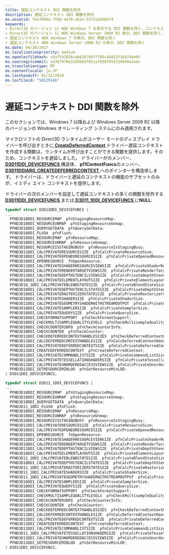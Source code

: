 ```yaml
---
title: 遅延コンテキスト DDI 関数を除外
description: 遅延コンテキスト DDI 関数を除外
ms.assetid: f6e7898a-7fb8-4a70-ab2e-3372a28db6f4
keywords:
- Direct3D のバージョン 11 WDK Windows 7 を表示する DDI 関数を除く、コンテキストの遅延
- Direct3D のバージョン 11 WDK Windows Server 2008 R2 表示、DDI 関数を除く、遅延のコンテキスト
- 遅延コンテキスト WDK Windows 7 の表示、DDI 関数を除く
- 遅延コンテキスト WDK Windows Server 2008 R2 の表示、DDI 関数を除く
ms.date: 04/20/2017
ms.localizationpriority: medium
ms.openlocfilehash: c8a7532626cab62b764fff86c4b813f36a74de0f
ms.sourcegitcommit: a33b7978e22d5bb9f65ca7056f955319049a2e4c
ms.translationtype: MT
ms.contentlocale: ja-JP
ms.lasthandoff: 01/31/2019
ms.locfileid: "56529146"
---
```

# <a name="excluding-ddi-functions-for-deferred-contexts"></a>遅延コンテキスト DDI 関数を除外


このセクションでは、Windows 7 以降および Windows Server 2008 R2 以降のバージョンの Windows オペレーティング システムにのみ適用されます。

マイクロソフトの Direct3D ランタイムがユーザー モードのディスプレイ ドライバーを呼び出すときに[ **CreateDeferredContext** ](https://msdn.microsoft.com/library/windows/hardware/ff540622)ドライバー遅延コンテキストを作成する関数は、ランタイムが呼び出すことができる関数を提供します。そのため、コンテキストを遅延しました。 ドライバーがのメンバー、 [ **D3D11DDI\_DEVICEFUNCS** ](https://msdn.microsoft.com/library/windows/hardware/ff542141)構造体、 **p11ContextFuncs**のメンバー、 [ **D3D11DDIARG\_CREATEDEFERREDCONTEXT** ](https://msdn.microsoft.com/library/windows/hardware/ff542044)へのポインターを構造体します。 ドライバーは、ドライバーと遅延のコンテキストの機能のサブセットのみが、イミディ エイト コンテキストを提供します。

ドライバーの次のメンバーを設定して遅延コンテキストの多くの関数を除外する[ **D3D11DDI\_DEVICEFUNCS** ](https://msdn.microsoft.com/library/windows/hardware/ff542141)または[ **D3D11\_1DDI\_DEVICEFUNCS** ](https://msdn.microsoft.com/library/windows/hardware/hh406443)に**NULL**:

```cpp
typedef struct D3D11DDI_DEVICEFUNCS {
...
  PFND3D10DDI_RESOURCEMAP  pfnStagingResourceMap;
  PFND3D10DDI_RESOURCEUNMAP  pfnStagingResourceUnmap;
  PFND3D10DDI_QUERYGETDATA  pfnQueryGetData;
  PFND3D10DDI_FLUSH  pfnFlush;
  PFND3D10DDI_RESOURCEMAP  pfnResourceMap;
  PFND3D10DDI_RESOURCEUNMAP  pfnResourceUnmap;
  PFND3D10DDI_RESOURCEISSTAGINGBUSY  pfnResourceIsStagingBusy;
  PFND3D11DDI_CALCPRIVATERESOURCESIZE  pfnCalcPrivateResourceSize;
  PFND3D10DDI_CALCPRIVATEOPENEDRESOURCESIZE  pfnCalcPrivateOpenedResourceSize;
  PFND3D10DDI_OPENRESOURCE  fnOpenResource;
  PFND3D11DDI_CALCPRIVATESHADERRESOURCEVIEWSIZE  pfnCalcPrivateShaderResourceViewSize;
  PFND3D10DDI_CALCPRIVATERENDERTARGETVIEWSIZE  pfnCalcPrivateRenderTargetViewSize;
  PFND3D11DDI_CALCPRIVATEDEPTHSTENCILVIEWSIZE  pfnCalcPrivateDepthStencilViewSize;
  PFND3D10DDI_CALCPRIVATEELEMENTLAYOUTSIZE  pfnCalcPrivateElementLayoutSize;
  PFND3D10_1DDI_CALCPRIVATEBLENDSTATESIZE  pfnCalcPrivateBlendStateSize;
  PFND3D10DDI_CALCPRIVATEDEPTHSTENCILSTATESIZE  pfnCalcPrivateDepthStencilStateSize;
  PFND3D10DDI_CALCPRIVATERASTERIZERSTATESIZE  pfnCalcPrivateRasterizerStateSize;
  PFND3D10DDI_CALCPRIVATESHADERSIZE  pfnCalcPrivateShaderSize;
  PFND3D11DDI_CALCPRIVATEGEOMETRYSHADERWITHSTREAMOUTPUT  pfnCalcPrivateGeometryShaderWithStreamOutput;
  PFND3D10DDI_CALCPRIVATESAMPLERSIZE  pfnCalcPrivateSamplerSize;
  PFND3D10DDI_CALCPRIVATEQUERYSIZE  pfnCalcPrivateQuerySize;
  PFND3D10DDI_CHECKFORMATSUPPORT  pfnCheckFormatSupport;
  PFND3D10DDI_CHECKMULTISAMPLEQUALITYLEVELS  pfnCheckMultisampleQualityLevels;
  PFND3D10DDI_CHECKCOUNTERINFO  pfnCheckCounterInfo;
  PFND3D10DDI_CHECKCOUNTER  pfnCheckCounter;
  PFND3D11DDI_CHECKDEFERREDCONTEXTHANDLESIZES  pfnCheckDeferredContextHandleSizes;
  PFND3D11DDI_CALCDEFERREDCONTEXTHANDLESIZE  pfnCalcDeferredContextHandleSize;
  PFND3D11DDI_CALCPRIVATEDEFERREDCONTEXTSIZE  pfnCalcPrivateDeferredContextSize;
  PFND3D11DDI_CREATEDEFERREDCONTEXT  pfnCreateDeferredContext;
  PFND3D11DDI_CALCPRIVATECOMMANDLISTSIZE  pfnCalcPrivateCommandListSize;
  PFND3D11DDI_CALCPRIVATETESSELLATIONSHADERSIZE  pfnCalcPrivateTessellationShaderSize;
  PFND3D11DDI_CALCPRIVATEUNORDEREDACCESSVIEWSIZE  pfnCalcPrivateUnorderedAccessViewSize;
  PFND3D11DDI_SETRESOURCEMINLOD  pfnSetResourceMinLOD;
} D3D11DDI_DEVICEFUNCS;
```

```cpp
typedef struct D3D11_1DDI_DEVICEFUNCS {
...
  PFND3D10DDI_RESOURCEMAP  pfnStagingResourceMap;
  PFND3D10DDI_RESOURCEUNMAP  pfnStagingResourceUnmap;
  PFND3D10DDI_QUERYGETDATA  pfnQueryGetData;
  PFND3D11_1DDI_FLUSH  pfnFlush;
  PFND3D10DDI_RESOURCEMAP  pfnResourceMap;
  PFND3D10DDI_RESOURCEUNMAP  pfnResourceUnmap;
  PFND3D10DDI_RESOURCEISSTAGINGBUSY  pfnResourceIsStagingBusy;
  PFND3D11DDI_CALCPRIVATERESOURCESIZE  pfnCalcPrivateResourceSize;
  PFND3D10DDI_CALCPRIVATEOPENEDRESOURCESIZE  pfnCalcPrivateOpenedResourceSize;
  PFND3D10DDI_OPENRESOURCE  fnOpenResource;
  PFND3D11DDI_CALCPRIVATESHADERRESOURCEVIEWSIZE  pfnCalcPrivateShaderResourceViewSize;
  PFND3D10DDI_CALCPRIVATERENDERTARGETVIEWSIZE  pfnCalcPrivateRenderTargetViewSize;
  PFND3D11DDI_CALCPRIVATEDEPTHSTENCILVIEWSIZE  pfnCalcPrivateDepthStencilViewSize;
  PFND3D10DDI_CALCPRIVATEELEMENTLAYOUTSIZE  pfnCalcPrivateElementLayoutSize;
  PFND3D11_1DDI_CALCPRIVATEBLENDSTATESIZE  pfnCalcPrivateBlendStateSize;
  PFND3D10DDI_CALCPRIVATEDEPTHSTENCILSTATESIZE  pfnCalcPrivateDepthStencilStateSize;
  PFND3D11_1DDI_CALCPRIVATERASTERIZERSTATESIZE  pfnCalcPrivateRasterizerStateSize;
  PFND3D11_1DDI_CALCPRIVATESHADERSIZE  pfnCalcPrivateShaderSize;
  PFND3D11_1DDI_CALCPRIVATEGEOMETRYSHADERWITHSTREAMOUTPUT  pfnCalcPrivateGeometryShaderWithStreamOutput;
  PFND3D10DDI_CALCPRIVATESAMPLERSIZE  pfnCalcPrivateSamplerSize;
  PFND3D10DDI_CALCPRIVATEQUERYSIZE  pfnCalcPrivateQuerySize;
  PFND3D10DDI_CHECKFORMATSUPPORT  pfnCheckFormatSupport;
  PFND3D10DDI_CHECKMULTISAMPLEQUALITYLEVELS  pfnCheckMultisampleQualityLevels;
  PFND3D10DDI_CHECKCOUNTERINFO  pfnCheckCounterInfo;
  PFND3D10DDI_CHECKCOUNTER  pfnCheckCounter;
  PFND3D11DDI_CHECKDEFERREDCONTEXTHANDLESIZES  pfnCheckDeferredContextHandleSizes;
  PFND3D11DDI_CALCDEFERREDCONTEXTHANDLESIZE  pfnCalcDeferredContextHandleSize;
  PFND3D11DDI_CALCPRIVATEDEFERREDCONTEXTSIZE  pfnCalcPrivateDeferredContextSize;
  PFND3D11DDI_CREATEDEFERREDCONTEXT  pfnCreateDeferredContext;
  PFND3D11DDI_CALCPRIVATECOMMANDLISTSIZE  pfnCalcPrivateCommandListSize;
  PFND3D11_1DDI_CALCPRIVATETESSELLATIONSHADERSIZE  pfnCalcPrivateTessellationShaderSize;
  PFND3D11DDI_CALCPRIVATEUNORDEREDACCESSVIEWSIZE  pfnCalcPrivateUnorderedAccessViewSize;
  PFND3D11DDI_SETRESOURCEMINLOD  pfnSetResourceMinLOD;
} D3D11DDI_DEVICEFUNCS;
```

 

 





